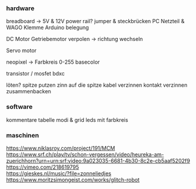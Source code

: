 


### hardware

breadboard -> 5V & 12V power rail? 
jumper & steckbrücken
PC Netzteil & WAGO Klemme
Arduino belegung


DC Motor
Getriebemotor
verpolen -> richtung wechseln

Servo motor

neopixel -> Farbkreis 0-255
basecolor


transistor / mosfet bdxc




löten?
spitze putzen
zinn auf die spitze
kabel verzinnen
kontakt verzinnen
zusammenbacken

### software

kommentare
tabelle
modi & grid
leds mit farbkreis


### maschinen 
https://www.niklasroy.com/project/191/MCM  
https://www.srf.ch/play/tv/schon-vergessen/video/heureka-am-zuerichhorn?urn=urn:srf:video:9a023035-6681-4b30-8c2e-cb5aaf5202f9  
https://vimeo.com/218619795  
https://gieskes.nl/music/?file=zonneliedjes  
https://www.moritzsimongeist.com/works/glitch-robot  


